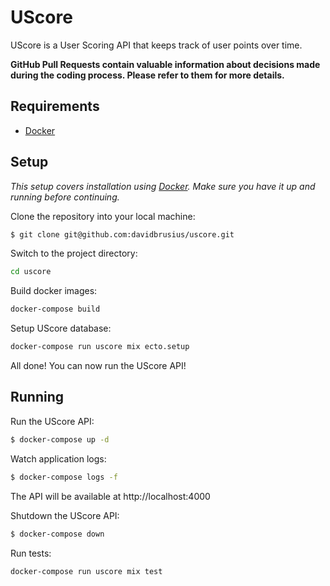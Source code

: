 # UScore

UScore is a User Scoring API that keeps track of user points over time.

**GitHub Pull Requests contain valuable information about decisions made during the
coding process. Please refer to them for more details.**

## Requirements

* [Docker]

## Setup

_This setup covers installation using [Docker]. Make sure you have it up and running before continuing._

Clone the repository into your local machine:

```sh
$ git clone git@github.com:davidbrusius/uscore.git
```

Switch to the project directory:

```sh
cd uscore
```

Build docker images:

```sh
docker-compose build
```

Setup UScore database:

```sh
docker-compose run uscore mix ecto.setup
```

All done! You can now run the UScore API!

## Running

Run the UScore API:

```sh
$ docker-compose up -d
```

Watch application logs:

```sh
$ docker-compose logs -f
```

The API will be available at http://localhost:4000

Shutdown the UScore API:

```sh
$ docker-compose down
```

Run tests:

```sh
docker-compose run uscore mix test
```

[docker]: (https://www.docker.com/)
